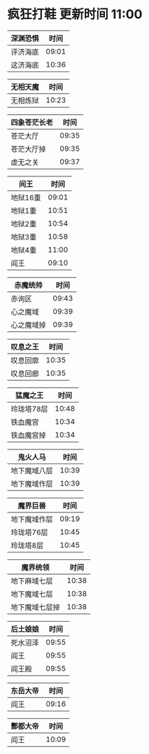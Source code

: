 # 疯狂打鞋 更新时间 11:00

| 深渊恐惧   | 时间    |
|--------|-------|
| 评济海底 | 09:01 |
| 这济海底 | 10:36 |

| 无相天魔   | 时间    |
|--------|-------|
| 无相炼狱 | 10:23 |

| 四象苍茫长老   | 时间    |
|--------|-------|
| 苍茫大厅 | 09:35 |
| 苍茫大厅掉 | 09:35 |
| 虚无之关 | 09:37 |

| 间王   | 时间    |
|--------|-------|
| 地狱16重 | 09:01 |
| 地狱1重 | 10:51 |
| 地狱2重 | 10:54 |
| 地狱3重 | 10:58 |
| 地狱4重 | 11:00 |
| 阎王 | 09:10 |

| 赤魔统帅   | 时间    |
|--------|-------|
| 赤询区 | 09:43 |
| 心之魔域 | 09:39 |
| 心之魔域掉 | 09:39 |

| 叹息之王   | 时间    |
|--------|-------|
| 叹息回廓 | 10:35 |
| 叹息回廊 | 10:35 |

| 猛魔之王   | 时间    |
|--------|-------|
| 玲珑塔78层 | 10:48 |
| 铁血魔宫 | 10:34 |
| 铁血魔宫掉 | 10:34 |

| 鬼火人马   | 时间    |
|--------|-------|
| 地下魔域八层 | 10:39 |
| 地下魔域作层 | 10:39 |

| 魔界巨兽   | 时间    |
|--------|-------|
| 地下魔域作层 | 09:19 |
| 玲珑塔76层 | 10:45 |
| 玲珑塔8层 | 10:45 |

| 魔界统领   | 时间    |
|--------|-------|
| 地下麻域七层 | 10:38 |
| 地下魔域七层 | 10:38 |
| 地下魔域七层掉 | 10:38 |

| 后土娘娘   | 时间    |
|--------|-------|
| 死水沼泽 | 09:55 |
| 阎王 | 09:55 |
| 阎王殿 | 09:55 |

| 东岳大帝   | 时间    |
|--------|-------|
| 阎王 | 09:16 |

| 酆都大帝   | 时间    |
|--------|-------|
| 阎王 | 10:09 |
